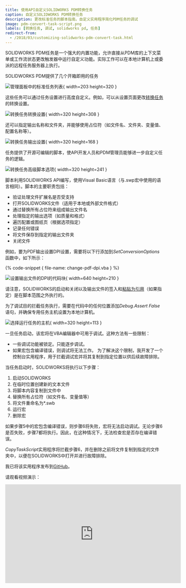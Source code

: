 ```yaml
---
title: 使用API自定义SOLIDWORKS PDM转换任务
caption: 自定义SOLIDWORKS PDM转换任务
description: 更改标准任务的脚本指南。自定义实用程序简化PDM任务的调试
image: pdm-convert-task-script.png
labels: [转换任务, 调试, solidworks pd, 任务]
redirect-from:
  - /2018/03/customizing-solidworks-pdm-convert-task.html
---
```


SOLIDWORKS PDM任务是一个强大的内置功能，允许直接从PDM库的上下文菜单或工作流状态更改触发器中运行自定义功能。实际工作可以在本地计算机上或委派的远程任务服务器上执行。

SOLIDWORKS PDM提供了几个开箱即用的任务

![管理面板中的标准任务列表](standard-sw-pdm-tasks.png){ width=203 height=320 }

这些任务可以通过任务设置进行高度自定义。例如，可以从设置页面更改[转换任务](https://help.solidworks.com/2017/english/enterprisepdm/admin/t_configure_convert.htm)的转换设置。

![转换任务转换设置](convert-task-conversion-settings.png){ width=320 height=308 }

还可以指定输出名称和文件夹，并能够使用占位符（如文件名、文件夹、变量值、配置名称等）。

![转换任务输出设置](convert-task-output-settings.png){ width=320 height=168 }

任务提供了开源可编辑的脚本，使API开发人员和PDM管理员能够进一步自定义任务的逻辑。

![转换任务高级脚本选项](pdm-convert-task-script.png){ width=320 height=241 }

脚本利用SOLIDWORKS API编写，使用Visual Basic语言（与.swp宏中使用的语言相同）。脚本的主要职责包括：

* 验证处理文件扩展名是否受支持
* 打开SOLIDWORKS文件（适用于本地或外部文件格式）
* 通过替换所有占位符来组成输出文件名
* 处理指定的输出选项（如质量和格式）
* 遍历配置或图纸页（根据选项指定）
* 记录任何错误
* 将文件保存到指定的输出文件夹
* 关闭文件

例如，要为PDF输出设置DPI设置，需要将以下行添加到*SetConversionOptions*函数中，如下所示：

{% code-snippet { file-name: change-pdf-dpi.vba } %}

![设置输出文件的DPI的代码块](set-dpi-output.png){ width=640 height=210 }

请注意，SOLIDWORKS的启动和关闭以及输出文件的签入和[粘贴为引用](https://help.solidworks.com/2012/english/enterprisepdm/fileexplorer/t_Creating_a_Topic_Reference.htm)（如果指定）是在脚本范围之外执行的。

为了调试目的拦截任务执行，需要在代码中的任何位置添加*Debug.Assert False*语句，并确保专用任务主机设置为本地计算机。

![选择运行任务的主机](pdm-task-host.png){ width=320 height=113 }

一旦任务启动，该宏将在VBA编辑器中可用于调试。这种方法有一些限制：

* 一些调试功能被锁定。只能逐步调试。
* 如果宏包含编译错误，则调试将无法工作。
为了解决这个限制，我开发了一个控制台实用程序，用于拦截调试宏并将其复制到指定位置以供后续故障排除。

当任务启动时，SOLIDWORKS将执行以下步骤：

1. 启动SOLIDWORKS
1. 在临时位置创建新的文本文件
1. 将脚本内容复制到文件中
1. 替换所有占位符（如文件名、变量值等）
1. 将文件重命名为*.swb
1. 运行宏
1. 删除宏

如果步骤5中的宏包含编译错误，则步骤6将失败，宏将无法启动调试。无论步骤6是否失败，步骤7都将执行。因此，在这种情况下，无法检查宏是否存在编译错误。

*CopyTaskScript*实用程序将拦截步骤6，并在删除之前将文件复制到指定的文件夹中，以便在SOLIDWORKS中打开并进行故障排除。

我已将该实用程序发布到[GitHub](https://github.com/codestackdev/pdm-copy-task-script)。

请观看视频演示：

<center>
  <iframe allow="autoplay; encrypted-media" allowfullscreen="" frameborder="0"
    width="560" height="315" src="https://www.youtube.com/embed/kNRbmTDAyBA">
  </iframe>
</center>